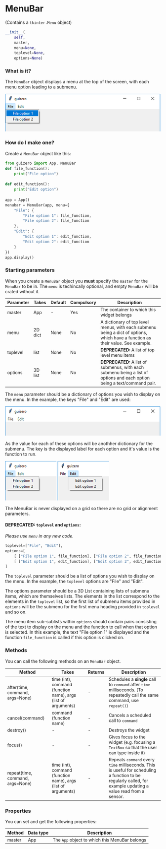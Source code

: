 # MenuBar

(Contains a `tkinter.Menu` object)

```python
__init__(
    self, 
    master, 
    menu=None, 
    toplevel=None, 
    options=None)
```

### What is it?
The `MenuBar` object displays a menu at the top of the screen, with each menu option leading to a submenu.

![MenuBar on Windows](images/menubar_windows.png)

### How do I make one?

Create a `MenuBar` object like this:

```python
from guizero import App, MenuBar
def file_function():
    print("File option")

def edit_function():
    print("Edit option")

app = App()
menubar = MenuBar(app, menu={
    "File": {
        "File option 1": file_function,
        "File option 2": file_function
    },
    "Edit": {
        "Edit option 1": edit_function,
        "Edit option 2": edit_function
    }
})
app.display()
```


### Starting parameters

When you create a `MenuBar` object you **must** specify the `master` for the `MenuBar` to be in. The `menu` is techincally optional, and empty `MenuBar` will be crated without it.

| Parameter | Takes   | Default | Compulsory | Description                                                                                                                    |
|-----------|---------|---------|------------|--------------------------------------------------------------------------------------------------------------------------------|
| master    | App     | -       | Yes        | The container to which this widget belongs                                                                                     |
| menu      | 2D dict | None    | No         | A dictionary of top level menus, with each submenu being a dict of options, which have a function as their value. See example. |
| toplevel  | list    | None    | No         | **DEPRECATED:** A list of top level menu items                                                                                 |
| options   | 3D list | None    | No         | **DEPRECATED:** A list of submenus, with each submenu being a list of options and each option being a text/command pair.       |

The `menu` parameter should be a dictionary of options you wish to display on the menu. In the example, the keys "File" and "Edit" are used:

![Top level menu on Windows](images/toplevel_windows.png)

As the value for each of these options will be anothher dictionary for the submenu. The key is the displayed label for each option and it's value is the function to run.

![Submenus on Windows](images/submenu_windows.png)

The MenuBar is never displayed on a grid so there are no grid or alignment parameters.

#### **DEPRECATED:** `toplevel` and `options`:
*Please use `menu` in any new code.*

```python
toplevel=["File", "Edit"],
options=[
    [ ["File option 1", file_function], ["File option 2", file_function] ],
    [ ["Edit option 1", edit_function], ["Edit option 2", edit_function] ]
]
```

The `toplevel` parameter should be a list of options you wish to display on the menu. In the example, the `toplevel` options are "File" and "Edit".

The options parameter should be a 3D List containing lists of submenu items, which are themselves lists. The elements in the list correspond to the elements in the `toplevel` list, so the first list of submenu items provided in `options` will be the submenu for the first menu heading provided in `toplevel` and so on.

The menu item sub-sublists within `options` should contain pairs consisting of the text to display on the menu and the function to call when that option is selected. In this example, the text "File option 1" is displayed and the function `file_function` is called if this option is clicked on.


### Methods

You can call the following methods on an `MenuBar` object.

| Method                           | Takes                                                         | Returns | Description                                                                                                                                                    |
|----------------------------------|---------------------------------------------------------------|---------|----------------------------------------------------------------------------------------------------------------------------------------------------------------|
| after(time, command, args=None)  | time (int), command (function name), args (list of arguments) | -       | Schedules a **single** call to `command` after `time` milliseconds. (To repeatedly call the same command, use `repeat()`)                                      |
| cancel(command)                  | command (function name)                                       | -       | Cancels a scheduled call to `command`                                                                                                                          |
| destroy()                        | -                                                             | -       | Destroys the widget                                                                                                                                            |
| focus()                          | -                                                             | -       | Gives focus to the widget (e.g. focusing a `TextBox` so that the user can type inside it)                                                                      |
| repeat(time, command, args=None) | time (int), command (function name), args (list of arguments) | -       | Repeats `command` every `time` milliseconds. This is useful for scheduling a function to be regularly called, for example updating a value read from a sensor. |


### Properties

You can set and get the following properties:

| Method | Data type | Description                                    |
|--------|-----------|------------------------------------------------|
| master | App       | The `App` object to which this MenuBar belongs |
